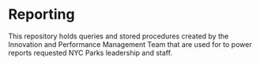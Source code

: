 # Reporting
This repository holds queries and stored procedures created by the Innovation and Performance Management Team that are used for to power reports requested NYC Parks leadership and staff.
